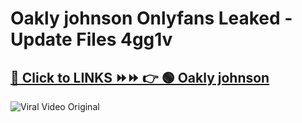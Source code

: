 
 # Oakly johnson Onlyfans Leaked - Update Files 4gg1v

## <h2><a href="https://clipsfans.com/Oakly_johnson&ref=git">🔗 Click to LINKS ⏩⏩ 👉 🟢 Oakly johnson </a></h2>

<a href="https://clipsfans.com/Oakly_johnson&ref=git" rel="nofollow" data-target="animated-image.originalLink"><img src="https://i.ibb.co.com/xMMVF88/686577567.gif" alt="Viral Video Original" style="max-width: 100%; display: inline-block;" data-target="animated-image.originalImage"></a>


